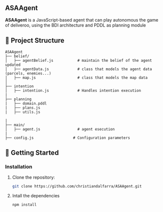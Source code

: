 ## ASAAgent

**ASAAgent** is a JavaScript-based agent that can play autonomous the game of deliveroo, using the BDI architecture and PDDL as planning module

## 📁 Project Structure

```plaintext
ASAAgent
├── belief/
│   ├── agentBelief.js           # maintain the belief of the agent updated
│   ├── agentData.js             # class that models the agent data (parcels, enemies...)
│   ├── map.js                   # class that models the map data
│
├── intention
│   ├── intention.js             # Handles intention execution
|
├── planning
|   ├── domain.pddl
|   ├── plans.js
|   ├── utils.js

|
├── main/
│   ├── agent.js                 # agent esecution
|
├── config.js                  # Configuration parameters
```

## 🚀 Getting Started

### Installation

1. Clone the repository:
   ```bash
   git clone https://github.com/christiandalfarra/ASAAgent.git
2. Intall the dependencies
   ```bash
   npm install
